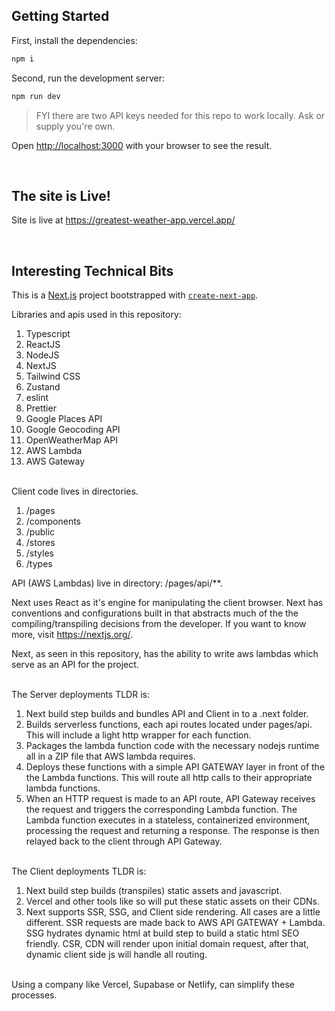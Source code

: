 ## Getting Started

First, install the dependencies:

```bash
npm i
```

Second, run the development server:

```bash
npm run dev
```

> FYI there are two API keys needed for this repo to work locally. Ask or supply you're own.

Open [http://localhost:3000](http://localhost:3000) with your browser to see the result.

<br>

## The site is Live!

Site is live at https://greatest-weather-app.vercel.app/

<br>

## Interesting Technical Bits

This is a [Next.js](https://nextjs.org/) project bootstrapped with [`create-next-app`](https://github.com/vercel/next.js/tree/canary/packages/create-next-app).

Libraries and apis used in this repository:

1. Typescript
2. ReactJS
3. NodeJS
4. NextJS
5. Tailwind CSS
6. Zustand
7. eslint
8. Prettier
9. Google Places API
10. Google Geocoding API
11. OpenWeatherMap API
12. AWS Lambda
13. AWS Gateway

<br>
Client code lives in directories.

1. /pages
2. /components
3. /public
4. /stores
5. /styles
6. /types

API (AWS Lambdas) live in directory: /pages/api/\*\*.

Next uses React as it's engine for manipulating the client browser. Next has conventions and configurations built in that abstracts much of the the compiling/transpiling decisions from the developer. If you want to know more, visit https://nextjs.org/.

Next, as seen in this repository, has the ability to write aws lambdas which serve as an API for the project.

<br>
The Server deployments TLDR is:

1. Next build step builds and bundles API and Client in to a .next folder.
2. Builds serverless functions, each api routes located under pages/api. This will include a light http wrapper for each function.
3. Packages the lambda function code with the necessary nodejs runtime all in a ZIP file that AWS lambda requires.
4. Deploys these functions with a simple API GATEWAY layer in front of the the Lambda functions. This will route all http calls to their appropriate lambda functions.
5. When an HTTP request is made to an API route, API Gateway receives the request and triggers the corresponding Lambda function. The Lambda function executes in a stateless, containerized environment, processing the request and returning a response. The response is then relayed back to the client through API Gateway.

<br>
The Client deployments TLDR is:

1. Next build step builds (transpiles) static assets and javascript.
2. Vercel and other tools like so will put these static assets on their CDNs.
3. Next supports SSR, SSG, and Client side rendering. All cases are a little different. SSR requests are made back to AWS API GATEWAY + Lambda. SSG hydrates dynamic html at build step to build a static html SEO friendly. CSR, CDN will render upon initial domain request, after that, dynamic client side js will handle all routing.

<br>
Using a company like Vercel, Supabase or Netlify, can simplify these processes.
